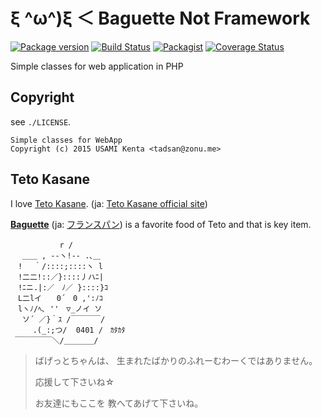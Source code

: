 ξ ^ω^)ξ ＜ Baguette Not Framework
====================================

[![Package version](http://img.shields.io/packagist/v/zonuexe/baguette.svg?style=flat)](https://packagist.org/packages/zonuexe/baguette)
[![Build Status](https://travis-ci.org/BaguettePHP/baguette.svg?branch=master)](https://travis-ci.org/BaguettePHP/baguette)
[![Packagist](http://img.shields.io/packagist/dt/zonuexe/baguette.svg?style=flat)](https://packagist.org/packages/zonuexe/baguette)
[![Coverage Status](https://coveralls.io/repos/BaguettePHP/baguette/badge.svg)](https://coveralls.io/r/BaguettePHP/baguette)


Simple classes for web application in PHP

Copyright
---------

see `./LICENSE`.

    Simple classes for WebApp
    Copyright (c) 2015 USAMI Kenta <tadsan@zonu.me>

Teto Kasane
-----------

I love [Teto Kasane](http://utau.wikia.com/wiki/Teto_Kasane). (ja: [Teto Kasane official site](http://kasaneteto.jp/))

**[Baguette](http://en.wikipedia.org/wiki/Baguette)** (ja: [フランスパン](http://ja.wikipedia.org/wiki/%E3%83%95%E3%83%A9%E3%83%B3%E3%82%B9%E3%83%91%E3%83%B3)) is a favorite food of Teto and that is key item.

```
　　　　　 　r /
　 ＿＿ , --ヽ!-- .､＿
　! 　｀/::::;::::ヽ l
　!二二!::／}::::丿ハﾆ|
　!ﾆニ.|:／　ﾉ／ }::::}ｺ
　L二lイ　　0´　0 ,':ﾉｺ
　lヽﾉ/ﾍ､ ''　▽_ノイ ソ
 　ソ´ ／}｀ｽ /￣￣￣￣/
　　　.(_:;つ/  0401 /　ｶﾀｶﾀ
 ￣￣￣￣￣＼/＿＿＿＿/
```

> ばげっとちゃんは、
> 生まれたばかりのふれーむわーくではありません。
>
> 応援して下さいね☆
>
> お友達にもここを
> 教へてあげて下さいね。
